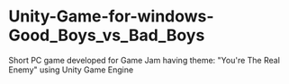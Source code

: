 # Unity-Game-for-windows-Good_Boys_vs_Bad_Boys
Short PC game developed for Game Jam having theme: "You're The Real Enemy" using Unity Game Engine
